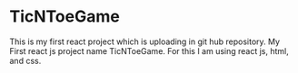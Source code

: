 # TicNToeGame
This is my first react project which is uploading in git hub repository. My First react js project name TicNToeGame. For this I am using react js, html, and css.
